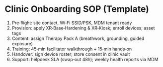# Clinic Onboarding SOP (Template)
1. Pre‑flight: site contact, Wi‑Fi SSID/PSK, MDM tenant ready
2. Provision: apply XR‑Base‑Hardening & XR‑Kiosk; enroll devices; asset tags
3. Content: assign Therapy Pack A (breathwork, grounding, guided exposure)
4. Training: 45‑min facilitator walkthrough + 15‑min hands‑on
5. Handover: sign device roster; store consent in clinic vault
6. Support: helpdesk SLA (swap‑out 48h); weekly health reports via MDM
